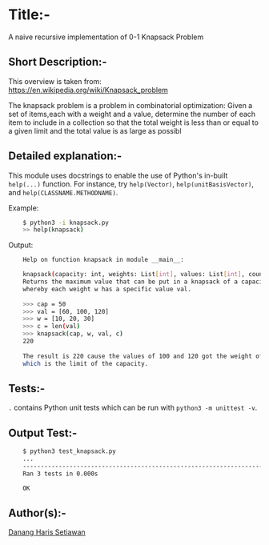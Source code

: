 # Title:-
A naive recursive implementation of 0-1 Knapsack Problem

## Short Description:-
This overview is taken from:
https://en.wikipedia.org/wiki/Knapsack_problem

The knapsack problem is a problem in combinatorial optimization: Given a set of items,each with a weight and a value, determine the number of each item to include in a collection so that the total weight is less than or equal to a given limit and the total value is as large as possibl

## Detailed explanation:-

This module uses docstrings to enable the use of Python's in-built `help(...)` function.
For instance, try `help(Vector)`, `help(unitBasisVector)`, and `help(CLASSNAME.METHODNAME)`.

Example: 
```sh
    $ python3 -i knapsack.py
    >> help(knapsack)
```

Output:
```sh
    Help on function knapsack in module __main__:

    knapsack(capacity: int, weights: List[int], values: List[int], counter: int) -> int
    Returns the maximum value that can be put in a knapsack of a capacity cap,
    whereby each weight w has a specific value val.
    
    >>> cap = 50
    >>> val = [60, 100, 120]
    >>> w = [10, 20, 30]
    >>> c = len(val)
    >>> knapsack(cap, w, val, c)
    220
    
    The result is 220 cause the values of 100 and 120 got the weight of 50
    which is the limit of the capacity.
```

## Tests:-

`.` contains Python unit tests which can be run with `python3 -m unittest -v`.
## Output Test:-
    
```sh
    $ python3 test_knapsack.py 
    ...
    ----------------------------------------------------------------------
    Ran 3 tests in 0.000s

    OK

```

## Author(s):-
[Danang Haris Setiawan](https://github.com/danangharissetiawan)

